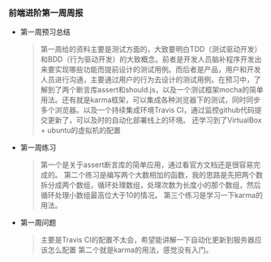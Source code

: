 ### 前端进阶第一周周报

* 第一周预习总结
  > 第一周给的资料主要是测试方面的，大致要明白TDD（测试驱动开发）和BDD（行为驱动开发）的大致概念。前者是开发人员脑补程序开发出来要实现哪些功能而提前设计的测试用例。而后者是产品，用户和开发人员进行沟通，主要通过用户的行为去设计的测试用例。在预习中，了解到了两个断言库assert和should.js，以及一个测试框架mocha的简单用法。还有就是karma框架，可以集成各种浏览器下的测试，同时同步多个浏览器。以及一个持续集成环境Travis CI，通过监控github代码提交更新了，可以及时的自动化部署线上的环境。
  > 还学习到了VirtualBox + ubuntu的虚拟机的配置
* 第一周练习
  > 第一个是关于assert断言库的简单应用，通过看官方文档还是很容易完成的。
  > 第二个练习是编写两个大数相加的函数，我的思路是先把两个数拆分成两个数组，循环处理数组，处理次数为长度小的那个数组，然后循环处理小数组最高位大于10的情况。
  > 第三个练习是学习一下karma的用法。
* 第一周问题
  > 主要是Travis CI的配置不太会，希望能讲解一下自动化更新到服务器应该怎么配置
  > 第二个就是karma的用法，感觉没有入门。